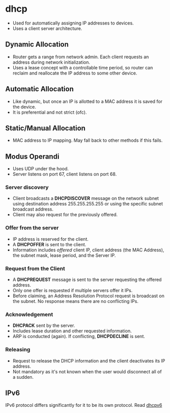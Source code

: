 # dhcp

- Used for automatically assigning IP addresses to devices.
- Uses a client server architecture.

## Dynamic Allocation

- Router gets a range from network admin. Each client requests an address during network initialization. 
- Uses a lease concept with a controllable time period, so router can reclaim and reallocate the IP address to some other device.

## Automatic Allocation

- Like dynamic, but once an IP is allotted to a MAC address it is saved for the device. 
- It is preferential and not strict (ofc).

## Static/Manual Allocation

- MAC address to IP mapping. May fall back to other methods if this fails.

## Modus Operandi

- Uses UDP under the hood.
- Server listens on port 67, client listens on port 68.

### Server discovery

- Client broadcasts a **DHCPDISCOVER** message on the network subnet using destination address 255.255.255.255 or using the specific subnet broadcast address.
- Client may also request for the previously offered.

### Offer from the server

- IP address is reserved for the client.
- A **DHCPOFFER** is sent to the client.
- Information includes *offered* client IP, client address (the MAC Address), the subnet mask, lease period, and the Server IP.

### Request from the Client

- A **DHCPREQUEST** message is sent to the server requesting the offered address.
- Only one offer is requested if multiple servers offer it IPs.
- Before claiming, an Address Resolution Protocol request is broadcast on the subnet. No response means there are no conflicting IPs.

### Acknowledgement

- **DHCPACK** sent by the server. 
- Includes lease duration and other requested information.
- ARP is conducted (again). If conflicting, **DHCPDECLINE** is sent.

### Releasing

- Request to release the DHCP information and the client deactivates its IP address.
- Not mandatory as it's not known when the user would disconnect all of a sudden.

## IPv6

IPv6 protocol differs significantly for it to be its own protocol. Read [dhcpv6](dhcpv6.md)

<!---->

